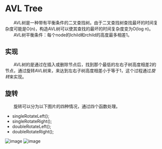 # AVL Tree
&emsp;&emsp;AVL树是一种带有平衡条件的二叉查找树。由于二叉查找树查找最坏的时间复杂度可能是O(n)，构造AVL树可以使其查找的最坏的时间复杂度变为O(log n)。<br>
&emsp;&emsp;AVL树平衡条件：每个node的lchild和rchild的高度最多相差1。

## 实现
&emsp;&emsp;AVL树的是通过在插入或删除节点后，找到那个最低的左右子树高度相差2的节点，通过旋转AVL树来，来达到左右子树高度相差小于等于1，这个过程通过*旋转*来实现。

## 旋转
&emsp;&emsp;旋转可以分为以下图片的四种情况，通过四个函数处理。
- singleRotateLeft();
- singleRotateRight();
- doubleRotateLeft();
- doubleRotateRight();

![image](https://github.com/HazelW233/Algorithm/Tree/AVLTree/single.png)
![image](https://github.com/HazwlW233/Algorithm/Tree/AVLTree/double.png )
